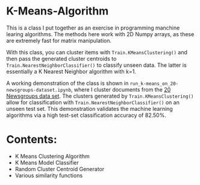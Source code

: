 # K-Means-Algorithm
This is a class I put together as an exercise in programming manchine learing algorithms. The methods here work with 2D Numpy arrays, as these are extremely fast for matrix manipulation. 

With this class, you can cluster items with `Train.KMeansClustering()` and then pass the generated cluster centroids to `Train.NearestNeighborClassifier()` to classify unseen data. The latter is essentially a K Nearest Neighbor algorithm with k=1.

A working demonstration of the class is shown in `run_k-means_on_20-newsgroups-dataset.ipynb`, where I cluster documents from the [20 Newsgroups data set](http://qwone.com/~jason/20Newsgroups/). The clusters generated by `Train.KMeansClustering()` allow for classification with `Train.NearestNeighborClassifier()` on an unseen test set. This demonstration validates the machine learning algorithms via a high test-set classification accuracy of 82.50%. 

# Contents: 
- K Means Clustering Algorithm
- K Means Model Classifier
- Random Cluster Centroid Generator
- Various similarity functions